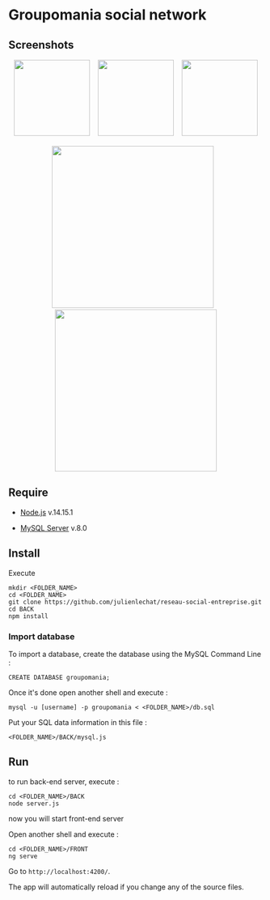 # Groupomania social network

## Screenshots

<div align="center">
    <img src="https://github.com/julienlechat/reseau-social-entreprise/blob/main/screenshot/login.PNG?raw=true" height="150px"</img>
    <img height="0" width="8px">
    <img src="https://github.com/julienlechat/reseau-social-entreprise/blob/main/screenshot/actuality-2.PNG?raw=true" height="150px"</img>
    <img height="0" width="8px">
    <img src="https://github.com/julienlechat/reseau-social-entreprise/blob/main/screenshot/settings.PNG?raw=true" height="150px"</img>
</div><br />
<div align="center">
    <img src="https://github.com/julienlechat/reseau-social-entreprise/blob/main/screenshot/actuality-1.PNG?raw=true" height="320px"</img>
    <img height="0" width="8px">
    <img src="https://github.com/julienlechat/reseau-social-entreprise/blob/main/screenshot/profile.PNG?raw=true" height="320px"</img>
</div>


## Require

- [Node.js](https://nodejs.org/fr/download/releases/) v.14.15.1

- [MySQL Server](https://www.mysql.com/fr/downloads/) v.8.0


## Install

Execute

```Shell
mkdir <FOLDER_NAME>
cd <FOLDER_NAME>
git clone https://github.com/julienlechat/reseau-social-entreprise.git
cd BACK
npm install
```


### Import database

To import a database, create the database using the MySQL Command Line :

```Shell
CREATE DATABASE groupomania;
```

Once it's done open another shell and execute : 

```Shell
mysql -u [username] -p groupomania < <FOLDER_NAME>/db.sql
```

Put your SQL data information in this file :

```Shell
<FOLDER_NAME>/BACK/mysql.js
```


## Run

to run back-end server, execute :

```Shell
cd <FOLDER_NAME>/BACK
node server.js
```

now you will start front-end server

Open another shell and execute :

```Shell
cd <FOLDER_NAME>/FRONT
ng serve
```

Go to `http://localhost:4200/`.

The app will automatically reload if you change any of the source files.
